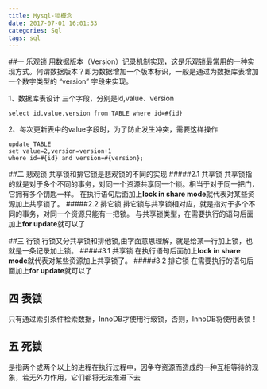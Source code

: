 ```yaml
---
title: Mysql-锁概念
date: 2017-07-01 16:01:33
categories: Sql
tags: sql
---
```



##一 乐观锁
用数据版本（Version）记录机制实现，这是乐观锁最常用的一种实现方式。何谓数据版本？即为数据增加一个版本标识，一般是通过为数据库表增加一个数字类型的 “version” 字段来实现。

1、数据库表设计
三个字段，分别是id,value、version
```
select id,value,version from TABLE where id=#{id}
```
2、每次更新表中的value字段时，为了防止发生冲突，需要这样操作
```
update TABLE
set value=2,version=version+1
where id=#{id} and version=#{version};
```

##二 悲观锁
共享锁和排它锁是悲观锁的不同的实现
#####2.1 共享锁
共享锁指的就是对于多个不同的事务，对同一个资源共享同一个锁。相当于对于同一把门，它拥有多个钥匙一样。
在执行语句后面加上**lock in share mode**就代表对某些资源加上共享锁了。
#####2.2 排它锁
排它锁与共享锁相对应，就是指对于多个不同的事务，对同一个资源只能有一把锁。
与共享锁类型，在需要执行的语句后面加上**for update**就可以了

##三 行锁
行锁又分共享锁和排他锁,由字面意思理解，就是给某一行加上锁，也就是一条记录加上锁。
#####3.1 共享锁
在执行语句后面加上**lock in share mode**就代表对某些资源加上共享锁了。
#####3.2 排它锁
在需要执行的语句后面加上**for update**就可以了

## 四 表锁
只有通过索引条件检索数据，InnoDB才使用行级锁，否则，InnoDB将使用表锁！

## 五 死锁
是指两个或两个以上的进程在执行过程中，因争夺资源而造成的一种互相等待的现象，若无外力作用，它们都将无法推进下去
